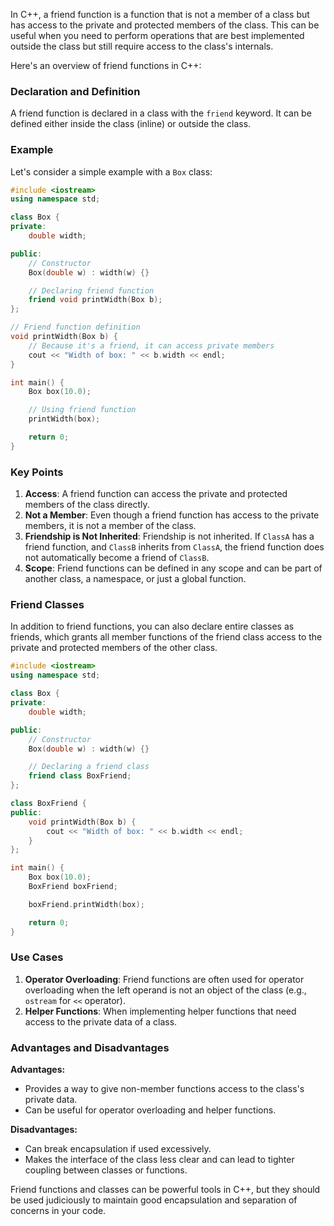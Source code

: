 In C++, a friend function is a function that is not a member of a class but has access to the private and protected members of the class. This can be useful when you need to perform operations that are best implemented outside the class but still require access to the class's internals.

Here's an overview of friend functions in C++:

### Declaration and Definition

A friend function is declared in a class with the `friend` keyword. It can be defined either inside the class (inline) or outside the class. 

### Example

Let's consider a simple example with a `Box` class:

```cpp
#include <iostream>
using namespace std;

class Box {
private:
    double width;

public:
    // Constructor
    Box(double w) : width(w) {}

    // Declaring friend function
    friend void printWidth(Box b);
};

// Friend function definition
void printWidth(Box b) {
    // Because it's a friend, it can access private members
    cout << "Width of box: " << b.width << endl;
}

int main() {
    Box box(10.0);

    // Using friend function
    printWidth(box);

    return 0;
}
```

### Key Points

1. **Access**: A friend function can access the private and protected members of the class directly.
2. **Not a Member**: Even though a friend function has access to the private members, it is not a member of the class.
3. **Friendship is Not Inherited**: Friendship is not inherited. If `ClassA` has a friend function, and `ClassB` inherits from `ClassA`, the friend function does not automatically become a friend of `ClassB`.
4. **Scope**: Friend functions can be defined in any scope and can be part of another class, a namespace, or just a global function.

### Friend Classes

In addition to friend functions, you can also declare entire classes as friends, which grants all member functions of the friend class access to the private and protected members of the other class.

```cpp
#include <iostream>
using namespace std;

class Box {
private:
    double width;

public:
    // Constructor
    Box(double w) : width(w) {}

    // Declaring a friend class
    friend class BoxFriend;
};

class BoxFriend {
public:
    void printWidth(Box b) {
        cout << "Width of box: " << b.width << endl;
    }
};

int main() {
    Box box(10.0);
    BoxFriend boxFriend;

    boxFriend.printWidth(box);

    return 0;
}
```

### Use Cases

1. **Operator Overloading**: Friend functions are often used for operator overloading when the left operand is not an object of the class (e.g., `ostream` for `<<` operator).
2. **Helper Functions**: When implementing helper functions that need access to the private data of a class.

### Advantages and Disadvantages

**Advantages:**
- Provides a way to give non-member functions access to the class's private data.
- Can be useful for operator overloading and helper functions.

**Disadvantages:**
- Can break encapsulation if used excessively.
- Makes the interface of the class less clear and can lead to tighter coupling between classes or functions.

Friend functions and classes can be powerful tools in C++, but they should be used judiciously to maintain good encapsulation and separation of concerns in your code.
